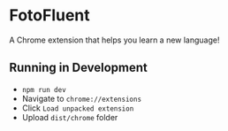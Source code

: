 # FotoFluent
A Chrome extension that helps you learn a new language!

## Running in Development
+ `npm run dev`
+ Navigate to `chrome://extensions`
+ Click `Load unpacked extension`
+ Upload `dist/chrome` folder